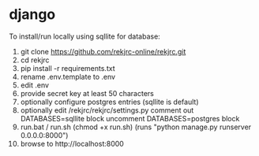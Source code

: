 # django

To install/run locally using sqllite for database:

1.  git clone https://github.com/rekjrc-online/rekjrc.git
2.  cd rekjrc
3.  pip install -r requirements.txt
4.  rename .env.template to .env
5.  edit .env
6.  provide secret key at least 50 characters
7.  optionally configure postgres entries (sqllite is default)
8.  optionally edit /rekjrc/rekjrc/settings.py
    comment out DATABASES=sqllite block
    uncomment DATABASES=postgres block
9.  run.bat / run.sh (chmod +x run.sh)
    (runs "python manage.py runserver 0.0.0.0:8000")
10. browse to http://localhost:8000
